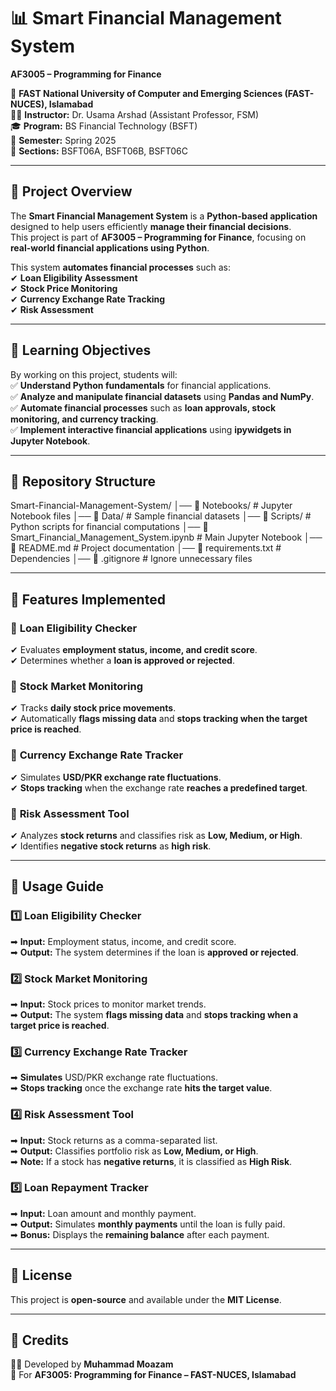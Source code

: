 # 📊 Smart Financial Management System  
**AF3005 – Programming for Finance**  

📍 **FAST National University of Computer and Emerging Sciences (FAST-NUCES), Islamabad**  
👨‍🏫 **Instructor:** Dr. Usama Arshad (Assistant Professor, FSM)  
🎓 **Program:** BS Financial Technology (BSFT)  
📅 **Semester:** Spring 2025  
📌 **Sections:** BSFT06A, BSFT06B, BSFT06C  

---

## 📌 Project Overview  
The **Smart Financial Management System** is a **Python-based application** designed to help users efficiently **manage their financial decisions**.  
This project is part of **AF3005 – Programming for Finance**, focusing on **real-world financial applications using Python**.  

This system **automates financial processes** such as:  
✔ **Loan Eligibility Assessment**  
✔ **Stock Price Monitoring**  
✔ **Currency Exchange Rate Tracking**  
✔ **Risk Assessment**  

---

## 🎯 Learning Objectives  
By working on this project, students will:  
✅ **Understand Python fundamentals** for financial applications.  
✅ **Analyze and manipulate financial datasets** using **Pandas and NumPy**.  
✅ **Automate financial processes** such as **loan approvals, stock monitoring, and currency tracking**.  
✅ **Implement interactive financial applications** using **ipywidgets in Jupyter Notebook**.  

---

## 📂 Repository Structure 
Smart-Financial-Management-System/ │── 📁 Notebooks/ # Jupyter Notebook files │── 📁 Data/ # Sample financial datasets │── 📁 Scripts/ # Python scripts for financial computations │── 📄 Smart_Financial_Management_System.ipynb # Main Jupyter Notebook │── 📄 README.md # Project documentation │── 📄 requirements.txt # Dependencies │── 📄 .gitignore # Ignore unnecessary files

---

## 🚀 Features Implemented  

### 🔹 **Loan Eligibility Checker**  
✔ Evaluates **employment status, income, and credit score**.  
✔ Determines whether a **loan is approved or rejected**.  

### 🔹 **Stock Market Monitoring**  
✔ Tracks **daily stock price movements**.  
✔ Automatically **flags missing data** and **stops tracking when the target price is reached**.  

### 🔹 **Currency Exchange Rate Tracker**  
✔ Simulates **USD/PKR exchange rate fluctuations**.  
✔ **Stops tracking** when the exchange rate **reaches a predefined target**.  

### 🔹 **Risk Assessment Tool**  
✔ Analyzes **stock returns** and classifies risk as **Low, Medium, or High**.  
✔ Identifies **negative stock returns** as **high risk**.  

---

## 📝 Usage Guide  

### 1️⃣ **Loan Eligibility Checker**  
➡ **Input:** Employment status, income, and credit score.  
➡ **Output:** The system determines if the loan is **approved or rejected**.  

### 2️⃣ **Stock Market Monitoring**  
➡ **Input:** Stock prices to monitor market trends.  
➡ **Output:** The system **flags missing data** and **stops tracking when a target price is reached**.  

### 3️⃣ **Currency Exchange Rate Tracker**  
➡ **Simulates** USD/PKR exchange rate fluctuations.  
➡ **Stops tracking** once the exchange rate **hits the target value**.  

### 4️⃣ **Risk Assessment Tool**  
➡ **Input:** Stock returns as a comma-separated list.  
➡ **Output:** Classifies portfolio risk as **Low, Medium, or High**.  
➡ **Note:** If a stock has **negative returns**, it is classified as **High Risk**.  

### 5️⃣ **Loan Repayment Tracker**  
➡ **Input:** Loan amount and monthly payment.  
➡ **Output:** Simulates **monthly payments** until the loan is fully paid.  
➡ **Bonus:** Displays the **remaining balance** after each payment.  

---

## 📄 License  
This project is **open-source** and available under the **MIT License**.  

---

## 🙌 Credits  
👨‍💻 Developed by **Muhammad Moazam**  
📘 For **AF3005: Programming for Finance – FAST-NUCES, Islamabad**  
